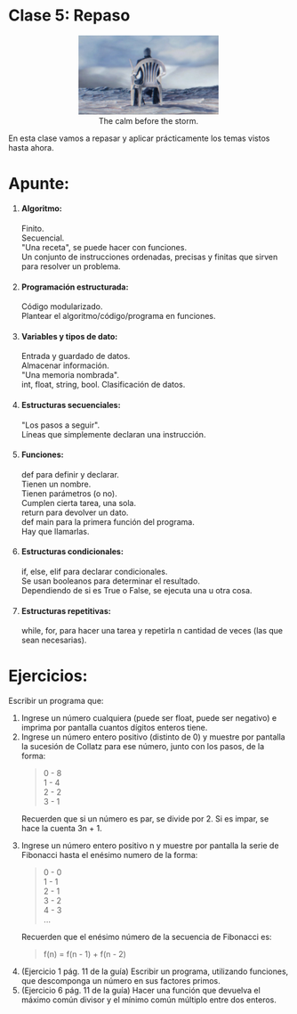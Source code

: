 # Clase 5: Repaso

<p align="center">
  <img width="50%" height="50%" src="img/vergil_chair.jpg" alt="I am the storm that is approaching"><br>
The calm before the storm.
</p>

En esta clase vamos a repasar y aplicar prácticamente los temas vistos hasta ahora.

# Apunte:

<ol>
<li><h4>Algoritmo:</h4></li>
Finito.<br>
Secuencial.<br>
"Una receta", se puede hacer con funciones.<br>
Un conjunto de instrucciones ordenadas, precisas y finitas que sirven para resolver un problema.<br>
<li><h4>Programación estructurada:</h4></li>
Código modularizado.<br>
Plantear el algoritmo/código/programa en funciones.<br>
<li><h4>Variables y tipos de dato:</h4></li>
Entrada y guardado de datos.<br>
Almacenar información.<br>
"Una memoria nombrada".<br>
int, float, string, bool. Clasificación de datos.<br>
<li><h4>Estructuras secuenciales:</h4></li>
"Los pasos a seguir".<br>
Líneas que simplemente declaran una instrucción.<br>
<li><h4>Funciones:</h4></li>
def para definir y declarar.<br>
Tienen un nombre.<br>
Tienen parámetros (o no).<br>
Cumplen cierta tarea, una sola.<br>
return para devolver un dato.<br>
def main para la primera función del programa.<br>
Hay que llamarlas.<br>
<li><h4>Estructuras condicionales:</h4></li>
if, else, elif para declarar condicionales.<br>
Se usan booleanos para determinar el resultado.<br>
Dependiendo de si es True o False, se ejecuta una u otra cosa.<br>
<li><h4>Estructuras repetitivas:</h4></li>
while, for, para hacer una tarea y repetirla n cantidad de veces (las que sean necesarias).<br>
</ol>

# Ejercicios:

Escribir un programa que:
<ol>
<li>Ingrese un número cualquiera (puede ser float, puede ser negativo) e imprima por pantalla cuantos dígitos enteros tiene.</li>
<li>Ingrese un número entero positivo (distinto de 0) y muestre por pantalla la sucesión de Collatz para ese número, junto con los pasos, de la forma:

> 0 - 8<br>
> 1 - 4<br>
> 2 - 2<br>
> 3 - 1<br>

Recuerden que si un número es par, se divide por 2. Si es impar, se hace la cuenta 3n + 1.
</li>
<li>Ingrese un número entero positivo n y muestre por pantalla la serie de Fibonacci hasta el enésimo numero de la forma:

> 0 - 0<br>
> 1 - 1<br>
> 2 - 1<br>
> 3 - 2<br>
> 4 - 3<br>
> ...<br>

Recuerden que el enésimo número de la secuencia de Fibonacci es:

> f(n) = f(n - 1) + f(n - 2)
</li>
<li>(Ejercicio 1 pág. 11 de la guía) Escribir un programa, utilizando funciones, que descomponga un número en sus factores primos.</li>
<li>(Ejercicio 6 pág. 11 de la guía) Hacer una función que devuelva el máximo común divisor y el mínimo común múltiplo entre dos enteros.</li>
</ol>
